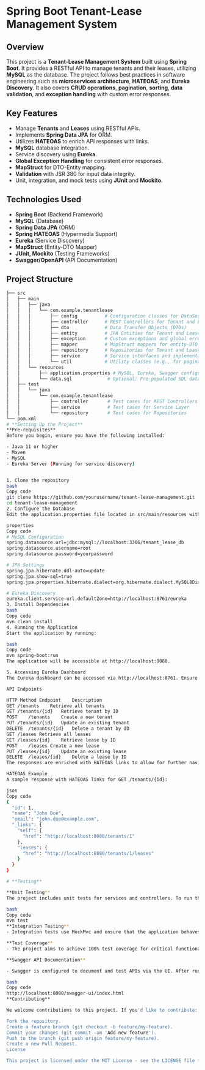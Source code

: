 # **Spring Boot Tenant-Lease Management System**

## **Overview**
This project is a **Tenant-Lease Management System** built using **Spring Boot**. It provides a RESTful API to manage tenants and their leases, utilizing **MySQL** as the database. The project follows best practices in software engineering such as **microservices architecture**, **HATEOAS**, and **Eureka Discovery**. It also covers **CRUD operations**, **pagination**, **sorting**, **data validation**, and **exception handling** with custom error responses.

## **Key Features**
- Manage **Tenants** and **Leases** using RESTful APIs.
- Implements **Spring Data JPA** for ORM.
- Utilizes **HATEOAS** to enrich API responses with links.
- **MySQL** database integration.
- Service discovery using **Eureka**.
- **Global Exception Handling** for consistent error responses.
- **MapStruct** for DTO-Entity mapping.
- **Validation** with JSR 380 for input data integrity.
- Unit, integration, and mock tests using **JUnit** and **Mockito**.
  
## **Technologies Used**
- **Spring Boot** (Backend Framework)
- **MySQL** (Database)
- **Spring Data JPA** (ORM)
- **Spring HATEOAS** (Hypermedia Support)
- **Eureka** (Service Discovery)
- **MapStruct** (Entity-DTO Mapper)
- **JUnit, Mockito** (Testing Frameworks)
- **Swagger/OpenAPI** (API Documentation)
  
## **Project Structure**
```bash
├── src
│   ├── main
│   │   ├── java
│   │   │   └── com.example.tenantlease
│   │   │       ├── config          # Configuration classes for DataSource, Eureka, etc.
│   │   │       ├── controller      # REST Controllers for Tenant and Lease
│   │   │       ├── dto             # Data Transfer Objects (DTOs)
│   │   │       ├── entity          # JPA Entities for Tenant and Lease
│   │   │       ├── exception       # Custom exceptions and global error handling
│   │   │       ├── mapper          # MapStruct mappers for entity-DTO conversions
│   │   │       ├── repository      # Repositories for Tenant and Lease (Spring Data JPA)
│   │   │       ├── service         # Service interfaces and implementations for Tenant and Lease
│   │   │       └── util            # Utility classes (e.g., for pagination)
│   │   └── resources
│   │       ├── application.properties # MySQL, Eureka, Swagger configurations
│   │       └── data.sql             # Optional: Pre-populated SQL data for the database
│   ├── test
│   │   └── java
│   │       └── com.example.tenantlease
│   │           ├── controller       # Test cases for REST Controllers
│   │           ├── service          # Test cases for Service Layer
│   │           └── repository       # Test cases for Repositories
└── pom.xml
# **Setting Up the Project**
**Pre-requisites**
Before you begin, ensure you have the following installed:

- Java 11 or higher
- Maven
- MySQL
- Eureka Server (Running for service discovery)


1. Clone the repository
bash
Copy code
git clone https://github.com/yourusername/tenant-lease-management.git
cd tenant-lease-management
2. Configure the Database
Edit the application.properties file located in src/main/resources with your MySQL database credentials.

properties
Copy code
# MySQL Configuration
spring.datasource.url=jdbc:mysql://localhost:3306/tenant_lease_db
spring.datasource.username=root
spring.datasource.password=yourpassword

# JPA Settings
spring.jpa.hibernate.ddl-auto=update
spring.jpa.show-sql=true
spring.jpa.properties.hibernate.dialect=org.hibernate.dialect.MySQL8Dialect

# Eureka Discovery
eureka.client.service-url.defaultZone=http://localhost:8761/eureka
3. Install Dependencies
bash
Copy code
mvn clean install
4. Running the Application
Start the application by running:

bash
Copy code
mvn spring-boot:run
The application will be accessible at http://localhost:8080.

5. Accessing Eureka Dashboard
The Eureka dashboard can be accessed via http://localhost:8761. Ensure your Eureka server is running.

API Endpoints

HTTP Method	Endpoint	Description
GET	/tenants	Retrieve all tenants
GET	/tenants/{id}	Retrieve tenant by ID
POST	/tenants	Create a new tenant
PUT	/tenants/{id}	Update an existing tenant
DELETE	/tenants/{id}	Delete a tenant by ID
GET	/leases	Retrieve all leases
GET	/leases/{id}	Retrieve lease by ID
POST	/leases	Create a new lease
PUT	/leases/{id}	Update an existing lease
DELETE	/leases/{id}	Delete a lease by ID
The responses are enriched with HATEOAS links to allow for further navigations.

HATEOAS Example
A sample response with HATEOAS links for GET /tenants/{id}:

json
Copy code
{
  "id": 1,
  "name": "John Doe",
  "email": "john.doe@example.com",
  "_links": {
    "self": {
      "href": "http://localhost:8080/tenants/1"
    },
    "leases": {
      "href": "http://localhost:8080/tenants/1/leases"
    }
  }
}

# **Testing**

**Unit Testing**
The project includes unit tests for services and controllers. To run the unit tests:

bash
Copy code
mvn test
**Integration Testing**
- Integration tests use MockMvc and ensure that the application behaves correctly with Eureka discovery and the database.

**Test Coverage**
- The project aims to achieve 100% test coverage for critical functionalities including service layers, controllers, and repository interactions.

**Swagger API Documentation**

- Swagger is configured to document and test APIs via the UI. After running the application, Swagger can be accessed at:

bash
Copy code
http://localhost:8080/swagger-ui/index.html
**Contributing**

We welcome contributions to this project. If you'd like to contribute:

Fork the repository.
Create a feature branch (git checkout -b feature/my-feature).
Commit your changes (git commit -am 'Add new feature').
Push to the branch (git push origin feature/my-feature).
Create a new Pull Request.
License

This project is licensed under the MIT License - see the LICENSE file for details.



